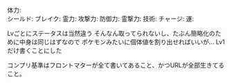 体力:  
シールド: 
ブレイク: 
霊力: 
攻撃力: 
防御力: 
霊撃力: 
技術: 
チャージ: 
運: 

Lvごとにステータスは当然違う
そんなん取ってられないし、たぶん簡略化のために中身は同じはずなので
ポケモンみたいに個体値を割り出せればいいが…
Lv1だけ書くことにした

コンプリ基準はフロントマターが全て書いてあること、かつURLが全部生きてること。
